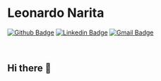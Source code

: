 # Leonardo Narita

[![Github Badge](https://img.shields.io/badge/-Github-000?style=flat-square&logo=Github&logoColor=white&link=https://github.com/leonarita)](https://github.com/leonarita)
[![Linkedin Badge](https://img.shields.io/badge/-LinkedIn-blue?style=flat-square&logo=Linkedin&logoColor=white&link=https://www.linkedin.com/in/leonardo-narita-0949b418b/)](https://www.linkedin.com/in/leonardo-narita-0949b418b/)
[![Gmail Badge](https://img.shields.io/badge/-Gmail-c14438?style=flat-square&logo=Gmail&logoColor=white&link=mailto:leo_narita@hotmail.com)](mailto:leo_narita@hotmail.com/)

<br/>

## Hi there 👋 

<!--
**leonarita/leonarita** is a ✨ _special_ ✨ repository because its `README.md` (this file) appears on your GitHub profile.

Here are some ideas to get you started:

- 🔭 I’m currently working on ...
- 🌱 I’m currently learning ...
- 👯 I’m looking to collaborate on ...
- 🤔 I’m looking for help with ...
- 💬 Ask me about ...
- 📫 How to reach me: ...
- 😄 Pronouns: ...
- ⚡ Fun fact: ...
-->
